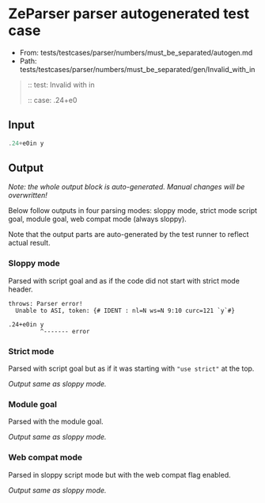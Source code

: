 # ZeParser parser autogenerated test case

- From: tests/testcases/parser/numbers/must_be_separated/autogen.md
- Path: tests/testcases/parser/numbers/must_be_separated/gen/Invalid_with_in

> :: test: Invalid with in
>
> :: case: .24+e0

## Input


`````js
.24+e0in y
`````

## Output

_Note: the whole output block is auto-generated. Manual changes will be overwritten!_

Below follow outputs in four parsing modes: sloppy mode, strict mode script goal, module goal, web compat mode (always sloppy).

Note that the output parts are auto-generated by the test runner to reflect actual result.

### Sloppy mode

Parsed with script goal and as if the code did not start with strict mode header.

`````
throws: Parser error!
  Unable to ASI, token: {# IDENT : nl=N ws=N 9:10 curc=121 `y`#}

.24+e0in y
         ^------- error
`````

### Strict mode

Parsed with script goal but as if it was starting with `"use strict"` at the top.

_Output same as sloppy mode._

### Module goal

Parsed with the module goal.

_Output same as sloppy mode._

### Web compat mode

Parsed in sloppy script mode but with the web compat flag enabled.

_Output same as sloppy mode._
